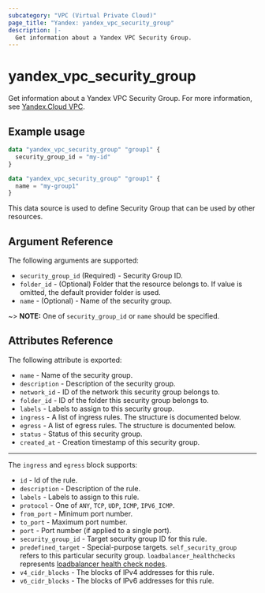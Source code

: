 ```yaml
---
subcategory: "VPC (Virtual Private Cloud)"
page_title: "Yandex: yandex_vpc_security_group"
description: |-
  Get information about a Yandex VPC Security Group.
---
```



# yandex_vpc_security_group




Get information about a Yandex VPC Security Group. For more information, see [Yandex.Cloud VPC](https://cloud.yandex.com/docs/vpc/concepts/security-groups).

## Example usage

```terraform
data "yandex_vpc_security_group" "group1" {
  security_group_id = "my-id"
}
```

```terraform
data "yandex_vpc_security_group" "group1" {
  name = "my-group1"
}
```

This data source is used to define Security Group that can be used by other resources.

## Argument Reference

The following arguments are supported:

* `security_group_id` (Required) - Security Group ID.
* `folder_id` - (Optional) Folder that the resource belongs to. If value is omitted, the default provider folder is used.
* `name` - (Optional) - Name of the security group.

~> **NOTE:** One of `security_group_id` or `name` should be specified.

## Attributes Reference

The following attribute is exported:

* `name` - Name of the security group.
* `description` - Description of the security group.
* `network_id` - ID of the network this security group belongs to.
* `folder_id` - ID of the folder this security group belongs to.
* `labels` - Labels to assign to this security group.
* `ingress` - A list of ingress rules. The structure is documented below.
* `egress` - A list of egress rules. The structure is documented below.
* `status` - Status of this security group.
* `created_at` - Creation timestamp of this security group.

---

The `ingress` and `egress` block supports:
* `id` - Id of the rule.
* `description` - Description of the rule.
* `labels` - Labels to assign to this rule.
* `protocol` - One of `ANY`, `TCP`, `UDP`, `ICMP`, `IPV6_ICMP`.
* `from_port` - Minimum port number.
* `to_port` - Maximum port number.
* `port` - Port number (if applied to a single port).
* `security_group_id` - Target security group ID for this rule.
* `predefined_target` - Special-purpose targets. `self_security_group` refers to this particular security group. `loadbalancer_healthchecks` represents [loadbalancer health check nodes](https://cloud.yandex.com/docs/network-load-balancer/concepts/health-check).
* `v4_cidr_blocks` - The blocks of IPv4 addresses for this rule.
* `v6_cidr_blocks` - The blocks of IPv6 addresses for this rule.
